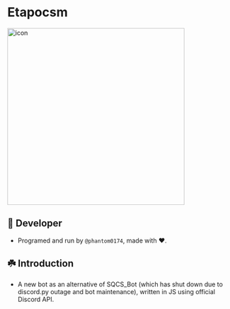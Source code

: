 # Etapocsm

<img src="https://i.imgur.com/MrSR8kJ.jpg" alt="icon" width=400>

## 🔧 Developer

- Programed and run by `@phantom0174`, made with ❤️️.

## ☘️ Introduction

- A new bot as an alternative of SQCS_Bot (which has shut down due to discord.py outage and bot maintenance), written in JS using official Discord API.
